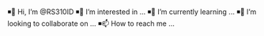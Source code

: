 ◾👋 Hi, I’m @RS310ID
◾👀 I’m interested in ...
◾🌱 I’m currently learning ...
◾💞️ I’m looking to collaborate on ...
◾📫 How to reach me ...
